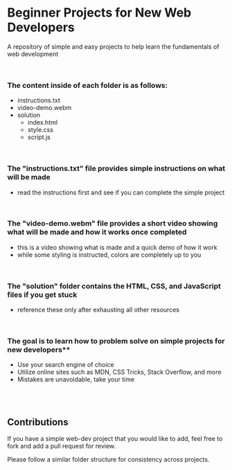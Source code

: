 
# Beginner Projects for New Web Developers

A repository of simple and easy projects to help learn the fundamentals of web development

<br>

### The content inside of each folder is as follows:
- instructions.txt
- video-demo.webm
- solution
    - index.html
    - style.css
    - script.js

<br>

### The "instructions.txt" file provides simple instructions on what will be made  
- read the instructions first and see if you can complete the simple project  

<br>

### The "video-demo.webm" file provides a short video showing what will be made and how it works once completed  
- this is a video showing what is made and a quick demo of how it work
- while some styling is instructed, colors are completely up to you

<br>

### The "solution" folder contains the HTML, CSS, and JavaScript files if you get stuck  
- reference these only after exhausting all other resources

<br>

### The goal is to learn how to problem solve on simple projects for new developers**  
- Use your search engine of choice
- Utilize online sites such as MDN, CSS Tricks, Stack Overflow, and more
- Mistakes are unavoidable, take your time

<br><br>

## Contributions
If you have a simple web-dev project that you would like to add, feel free to fork and add a pull request for review.
  
Please follow a similar folder structure for consistency across projects.
